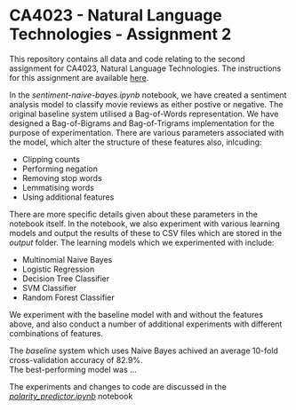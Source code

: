 # CA4023 - Natural Language Technologies - Assignment 2

This repository contains all data and code relating to the second assignment for CA4023, Natural Language Technologies. The instructions for this assignment are available [here](CA4023_Assignment2.pdf).

In the *sentiment-naive-bayes.ipynb* notebook, we have created a sentiment analysis model to classify movie reviews as either postive or negative. The original baseline system utilised a Bag-of-Words representation. We have designed a Bag-of-Bigrams and Bag-of-Trigrams implementation for the purpose of experimentation. There are various parameters associated with the model, which alter the structure of these features also, inlcuding:

* Clipping counts
* Performing negation
* Removing stop words
* Lemmatising words
* Using additional features

There are more specific details given about these parameters in the notebook itself. In the notebook, we also experiment with various learning models and output the results of these to CSV files which are stored in the *output* folder. The learning models which we experimented with include:

* Multinomial Naive Bayes
* Logistic Regression
* Decision Tree Classifier
* SVM Classifier
* Random Forest Classifier

We experiment with the baseline model with and without the features above, and also conduct a number of additional experiments with different combinations of features.

The *baseline* system which uses Naive Bayes achived an average 10-fold cross-validation accuracy of 82.9%.  
The best-performing model was ...

The experiments and changes to code are discussed in the [*polarity_predictor.ipynb*](polarity_predictor.ipynb) notebook